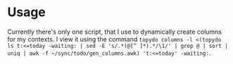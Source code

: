 # Usage
Currently there's only one script, that I use to dynamically create columns for my contexts. I view it using the command `topydo columns -l <(topydo ls t:<=today -waiting: | sed -E 's/.*(@[^ ]*).*/\1/' | grep @ | sort | uniq | awk -f ~/sync/todo/gen_columns.awk) 't:<=today' -waiting:`.
